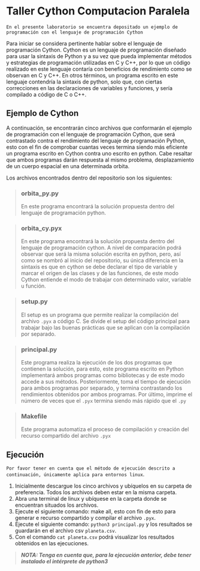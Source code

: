 # __Taller Cython Computacion Paralela__
`En el presente laboratorio se encuentra depositado un ejemplo de programación con el lenguaje de programación Cython`

Para iniciar se considera pertinente hablar sobre el lenguaje de programación Cython. Cython es un lenguaje de programación diseñado para usar la sintaxis de Python y a su vez que pueda implementar métodos y estrategias de programación utilizadas en C y C++, por lo que un código realizado en este lenguaje contaría con beneficios de rendimiento como se observan en C y C++. En otros términos, un programa escrito en este lenguaje contendría la sintaxis de python, solo que, con ciertas correcciones en las declaraciones de variables y funciones, y sería compilado a código de C o C++.

## __Ejemplo de Cython__
A continuación, se encontrarán cinco archivos que conformarán el ejemplo de programación con el lenguaje de programación Cython, que será contrastado contra el rendimiento del lenguaje de programación Python, esto con el fin de comprobar cuantas veces termina siendo más eficiente un programa escrito en Cython contra uno escrito en python. Cabe resaltar que ambos programas darán respuesta al mismo problema, desplazamiento de un cuerpo espacial en una determinada orbita.

Los archivos encontrados dentro del repositorio son los siguientes: 
>### **orbita_py.py**
>En este programa encontrará la solución propuesta dentro del lenguaje de programación python.

>### **orbita_cy.pyx**
>En este programa encontrará la solución propuesta dentro del lenguaje de programación cython. A nivel de comparación podrá observar que será la misma solución escrita en python, pero, así como se nombró al inicio del repositorio, su única diferencia en la sintaxis es que en cython se debe declarar el tipo de variable y marcar el origen de las clases y de las funciones, de este modo Cython entiende el modo de trabajar con determinado valor, variable u función.

>### **setup.py**
>El setup es un programa que permite realizar la compilación del archivo `.pyx` a código C. Se divide el setup del código principal para trabajar bajo las buenas prácticas que se aplican con la compilación por separado.

>### **principal.py**
>Este programa realiza la ejecución de los dos programas que contienen la solución, para esto, este programa escrito en Python implementará ambos programas como bibliotecas y de este modo accede a sus métodos. Posteriormente, toma el tiempo de ejecución para ambos programas por separado, y termina contrastando los rendimientos obtenidos por ambos programas. Por último, imprime el número de veces que el `.pyx` termina siendo más rápido que el `.py`

>### **Makefile**
>Este programa automatiza el proceso de compilación y creación del recurso compartido del archivo `.pyx`

## __Ejecución__
`Por favor tener en cuenta que el método de ejecución descrito a continuación, únicamente aplica para entornos linux`.
1. Inicialmente descargue los cinco archivos y ubíquelos en su carpeta de preferencia. Todos los archivos deben estar en la misma carpeta.
2. Abra una terminal de linux y ubíquese en la carpeta donde se encuentran situados los archivos.
3. Ejecute el siguiente comando: make all, esto con fin de esto para generar e recurso compartido y compilar el archivo `.pyx`.
4. Ejecute el siguiente comando: `python3 principal.py` y los resultados se guardarán en el archivo csv `planeta.csv`.
5. Con el comando `cat planeta.csv` podrá visualizar los resultados obtenidos en las ejecuciones.

> ***NOTA: Tenga en cuenta que, para la ejecución anterior, debe tener instalado el intérprete de python3***
